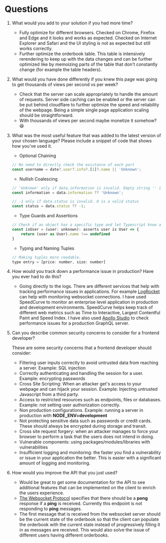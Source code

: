 # Questions

1. What would you add to your solution if you had more time?

   - Fully optimize for different browsers. Checked on Chrome, Firefox and Edge and it looks and works as expected. Checked on Internet Explorer and Safari and the UI styling is not as expected but still works correctly.
   - Further optimize the orderbook table. This table is intensively rerendering to keep up with the data changes and can be further optimized like by memoizing parts of the table that don't constantly change (for example the table headers).

2. What would you have done differently if you knew this page was going to get thousands of views
   per second vs per week?

   - Check that the server can scale appropriately to handle the amount of requests. Server side caching can be enabled or the server can be put behind cloudflare to further optimize the speed and reliability of the webpage. Being a simple single page application scaling should be straightforward.
   - With thousands of views per second maybe monetize it somehow? 😆

3. What was the most useful feature that was added to the latest version of your chosen language?
   Please include a snippet of code that shows how you've used it.

   - Optional Chaining

   ```js
   // No need to directly check the existance of each part
   const username = date?.user?.info?.[1]?.name || 'Unknown';
   ```

   - Nullish Coalescing

   ```js
   // 'Unknown' only if data.information is invalid. Empty string '' is valid.
   const information = data.information ?? 'Unknown';

   // -1 only if data.status is invalid. 0 is a valid status
   const status = data.status ?? -1;
   ```

   - Type Guards and Assertions

   ```js
   // Check if an object has a specific type and let Typescript know about it from then on.
   const isUser = (user: unknown): asserts user is User => {
       return (user as User).name !== undefined
   }
   ```

   - Typing and Naming Tuples

   ```js
   // Making tuples more readable.
   type entry = [price: number, size: number]
   ```

4. How would you track down a performance issue in production? Have you ever had to do this?

   - Going directly to the logs. There are different services that help with tracking performance issues in applications. For example [LogRocket](https://logrocket.com/signup/) can help with monitoring websocket connections. I have used SpeedCurve to monitor an enterprise level application in production and development environments. SpeedCurve helps keep track of different web metrics such as Time to Interactive, Largest Contentful Paint and Speed Index. I have also used [Apollo Studio](https://www.apollographql.com/studio/observe/) to check performance issues for a production GraphQL server.

5. Can you describe common security concerns to consider for a frontend developer?

   These are some security concerns that a frontend developer should consider:

   - Filtering user inputs correctly to avoid untrusted data from reaching a server. Example: SQL injection
   - Correctly authenticating and handling the session for a user. Example: encrypting passwords
   - Cross Site Scripting: When an attacker get's access to your webpage and can hijack your session. Example: Injecting untrusted Javascript from a third party.
   - Access to restricted resources such as endpoints, files or databases. Example: not setting user authorization correctly.
   - Non production configurations. Example: running a server in production with **NODE_ENV=development**
   - Not protecting sensitive data such as passwords or credit cards. These should always be encrypted during storage and transit.
   - Cross site request forgery: when an attacker manages to force your browser to perform a task that the users does not intend in doing.
   - Vulnerable components: using packages/modules/libraries with vulnerabilities
   - Insufficient logging and monitoring: the faster you find a vulnerability or issue in your application the better. This is easier with a significant amount of logging and monitoring.

6. How would you improve the API that you just used?

   - Would be great to get some documentation for the API to see additional features that can be implemented on the client to enrich the users experience.
   - [The Websocket Protocol](https://tools.ietf.org/html/rfc6455#page-37) specifies that there should be a **pong** response if a **ping** is received. Currently this endpoint is not responding to **ping** messages.
   - The first message that is received from the websocket server should be the current state of the orderbook so that the client can populate the orderbook with the current state instead of progressively filling it in as messages are received. This would also solve the issue of different users having different orderbooks.

